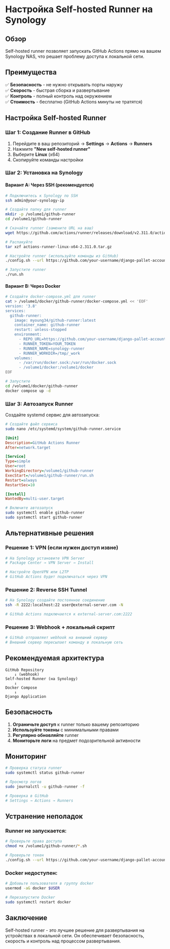 # Настройка Self-hosted Runner на Synology

## Обзор

Self-hosted runner позволяет запускать GitHub Actions прямо на вашем Synology NAS, что решает проблему доступа к локальной сети.

## Преимущества

✅ **Безопасность** - не нужно открывать порты наружу  
✅ **Скорость** - быстрая сборка и развертывание  
✅ **Контроль** - полный контроль над окружением  
✅ **Стоимость** - бесплатно (GitHub Actions минуты не тратятся)  

## Настройка Self-hosted Runner

### Шаг 1: Создание Runner в GitHub

1. Перейдите в ваш репозиторий → **Settings** → **Actions** → **Runners**
2. Нажмите **"New self-hosted runner"**
3. Выберите **Linux** (x64)
4. Скопируйте команды настройки

### Шаг 2: Установка на Synology

#### Вариант A: Через SSH (рекомендуется)

```bash
# Подключитесь к Synology по SSH
ssh admin@your-synology-ip

# Создайте папку для runner
mkdir -p /volume1/github-runner
cd /volume1/github-runner

# Скачайте runner (замените URL на ваш)
wget https://github.com/actions/runner/releases/download/v2.311.0/actions-runner-linux-x64-2.311.0.tar.gz

# Распакуйте
tar xzf actions-runner-linux-x64-2.311.0.tar.gz

# Настройте runner (используйте команды из GitHub)
./config.sh --url https://github.com/your-username/django-pallet-accounting --token YOUR_TOKEN

# Запустите runner
./run.sh
```

#### Вариант B: Через Docker

```bash
# Создайте docker-compose.yml для runner
cat > /volume1/docker/github-runner/docker-compose.yml << 'EOF'
version: '3.8'
services:
  github-runner:
    image: myoung34/github-runner:latest
    container_name: github-runner
    restart: unless-stopped
    environment:
      - REPO_URL=https://github.com/your-username/django-pallet-accounting
      - RUNNER_TOKEN=YOUR_TOKEN
      - RUNNER_NAME=synology-runner
      - RUNNER_WORKDIR=/tmp/_work
    volumes:
      - /var/run/docker.sock:/var/run/docker.sock
      - /volume1/docker:/volume1/docker
EOF

# Запустите
cd /volume1/docker/github-runner
docker compose up -d
```

### Шаг 3: Автозапуск Runner

Создайте systemd сервис для автозапуска:

```bash
# Создайте файл сервиса
sudo nano /etc/systemd/system/github-runner.service
```

```ini
[Unit]
Description=GitHub Actions Runner
After=network.target

[Service]
Type=simple
User=root
WorkingDirectory=/volume1/github-runner
ExecStart=/volume1/github-runner/run.sh
Restart=always
RestartSec=10

[Install]
WantedBy=multi-user.target
```

```bash
# Включите автозапуск
sudo systemctl enable github-runner
sudo systemctl start github-runner
```

## Альтернативные решения

### Решение 1: VPN (если нужен доступ извне)

```bash
# На Synology установите VPN Server
# Package Center → VPN Server → Install

# Настройте OpenVPN или L2TP
# GitHub Actions будет подключаться через VPN
```

### Решение 2: Reverse SSH Tunnel

```bash
# На Synology создайте постоянное соединение
ssh -R 2222:localhost:22 user@external-server.com -N

# GitHub Actions подключается к external-server.com:2222
```

### Решение 3: Webhook + локальный скрипт

```bash
# GitHub отправляет webhook на внешний сервер
# Внешний сервер пересылает команду в локальную сеть
```

## Рекомендуемая архитектура

```
GitHub Repository
    ↓ (webhook)
Self-hosted Runner (на Synology)
    ↓
Docker Compose
    ↓
Django Application
```

## Безопасность

1. **Ограничьте доступ** к runner только вашему репозиторию
2. **Используйте токены** с минимальными правами
3. **Регулярно обновляйте** runner
4. **Мониторьте логи** на предмет подозрительной активности

## Мониторинг

```bash
# Проверка статуса runner
sudo systemctl status github-runner

# Просмотр логов
sudo journalctl -u github-runner -f

# Проверка в GitHub
# Settings → Actions → Runners
```

## Устранение неполадок

### Runner не запускается:
```bash
# Проверьте права доступа
chmod +x /volume1/github-runner/*.sh

# Проверьте токен
./config.sh --url https://github.com/your-username/django-pallet-accounting --token YOUR_TOKEN
```

### Docker недоступен:
```bash
# Добавьте пользователя в группу docker
usermod -aG docker $USER

# Перезапустите Docker
sudo systemctl restart docker
```

## Заключение

Self-hosted runner - это лучшее решение для развертывания на устройствах в локальной сети. Он обеспечивает безопасность, скорость и контроль над процессом развертывания. 
